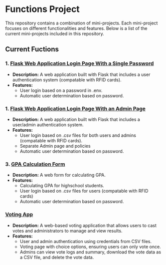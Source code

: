 # Functions Project

This repository contains a combination of mini-projects. Each mini-project focuses on different functionalities and features. Below is a list of the current mini-projects included in this repository.

## Current Fuctions

### 1. [Flask Web Application Login Page With a Single Password](https://github.com/Gardo32/functions/tree/Single-Pass)
- **Description:** A web application built with Flask that includes a user authentication system (compatable with RFID cards).
- **Features:**
  - User login based on a password in .env.
  - Automatic user determination based on password.

### 1. [Flask Web Application Login Page With an Admin Page](https://github.com/Gardo32/functions/tree/Multi-Pass)
- **Description:** A web application built with Flask that includes a user/admin authentication system.
- **Features:**
  - User login based on .csv files for both users and admins (compatable with RFID cards).
  - Separate Admin page and policies
  - Automatic user determination based on password.

### 3. [GPA Calculation Form](https://github.com/Gardo32/functions/tree/GPA)
- **Description:** A web form for calculating GPA.
- **Features:**
  - Calculating GPA for highschool students.
  - User login based on .csv files for users (compatable with RFID cards)
  - Automatic user determination based on password.


### [Voting App](https://github.com/Gardo32/functions/tree/Voting-App)
- **Description:** A web-based voting application that allows users to cast votes and administrators to manage and view results.
- **Features:**
  - User and admin authentication using credentials from CSV files.
  - Voting page with choice options, ensuring users can only vote once.
  - Admins can view vote logs and summary, download the vote data as a CSV file, and delete the vote data.


